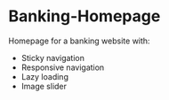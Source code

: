 # Banking-Homepage

Homepage for a banking website with:
- Sticky navigation
- Responsive navigation
- Lazy loading
- Image slider
